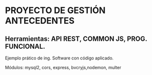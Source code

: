 # PROYECTO DE GESTIÓN ANTECEDENTES

## Herramientas: API REST, COMMON JS, PROG. FUNCIONAL.

Ejemplo prático de ing. Software con código aplicado.

Módulos:
mysql2, cors, express, bvcryjs,nodemon, multer